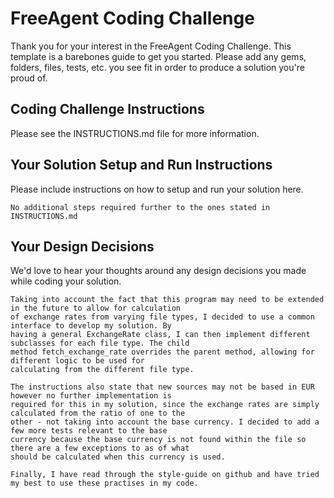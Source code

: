 # FreeAgent Coding Challenge

Thank you for your interest in the FreeAgent Coding Challenge.  This template is a barebones guide to get you started.  Please add any gems, folders, files, tests, etc. you see fit in order to produce a solution you're proud of.

## Coding Challenge Instructions

Please see the INSTRUCTIONS.md file for more information.

## Your Solution Setup and Run Instructions

Please include instructions on how to setup and run your solution here.

    No additional steps required further to the ones stated in INSTRUCTIONS.md

## Your Design Decisions

We'd love to hear your thoughts around any design decisions you made while coding your solution.

    Taking into account the fact that this program may need to be extended in the future to allow for calculation
    of exchange rates from varying file types, I decided to use a common interface to develop my solution. By
    having a general ExchangeRate class, I can then implement different subclasses for each file type. The child
    method fetch_exchange_rate overrides the parent method, allowing for different logic to be used for
    calculating from the different file type. 
    
    The instructions also state that new sources may not be based in EUR however no further implementation is
    required for this in my solution, since the exchange rates are simply calculated from the ratio of one to the
    other - not taking into account the base currency. I decided to add a few more tests relevant to the base
    currency because the base currency is not found within the file so there are a few exceptions to as of what
    should be calculated when this currency is used.

    Finally, I have read through the style-guide on github and have tried my best to use these practises in my code.